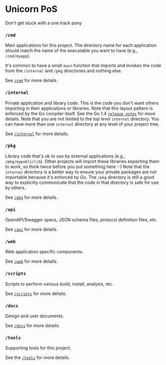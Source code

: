 # Unicorn PoS

Don't get stuck with a one track pony

### `/cmd`

Main applications for this project. The directory name for each application should match the name of the executable you want to have (e.g., `/cmd/myapp`).

It's common to have a small `main` function that imports and invokes the code from the `/internal` and `/pkg` directories and nothing else.

See [`/cmd`](cmd/README.md) for more details.

### `/internal`

Private application and library code. This is the code you don't want others importing in their applications or libraries. Note that this layout pattern is enforced by the Go compiler itself. See the Go 1.4 [`release notes`](https://golang.org/doc/go1.4#internalpackages) for more details. Note that you are not limited to the top level `internal` directory. You can have more than one `internal` directory at any level of your project tree.

See [`/internal`](internal/README.md) for more details.

### `/pkg`

Library code that's ok to use by external applications (e.g., `/pkg/mypubliclib`). Other projects will import these libraries expecting them to work, so think twice before you put something here :-) Note that the `internal` directory is a better way to ensure your private packages are not importable because it's enforced by Go. The `/pkg` directory is still a good way to explicitly communicate that the code in that directory is safe for use by others.

See [`/pkg`](pkg/README.md) for more details.

### `/api`

OpenAPI/Swagger specs, JSON schema files, protocol definition files, etc.

See [`/api`](api/README.md) for more details.

### `/web`

Web application specific components.

See [`/web`](web/README.md) for more details.

### `/scripts`

Scripts to perform various build, install, analysis, etc.

See [`/scripts`](scripts/README.md) for more detials.

### `/docs`

Design and user documents.

See [`/docs`](docs/README.md) for more details.

### `/tools`

Supporting tools for this project.

See the [`/tools`](tools/README.md) for more details.
